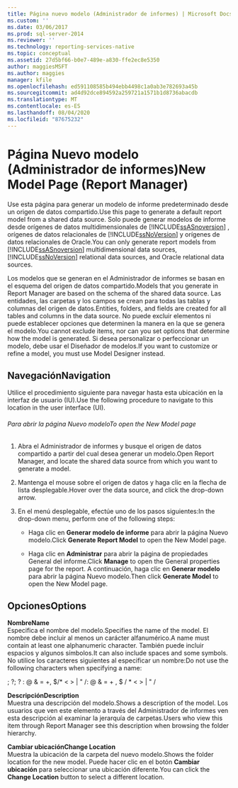 ```yaml
---
title: Página nuevo modelo (Administrador de informes) | Microsoft Docs
ms.custom: ''
ms.date: 03/06/2017
ms.prod: sql-server-2014
ms.reviewer: ''
ms.technology: reporting-services-native
ms.topic: conceptual
ms.assetid: 27d5bf66-b0e7-489e-a830-ffe2ec8e5350
author: maggiesMSFT
ms.author: maggies
manager: kfile
ms.openlocfilehash: ed591108585b494ebb4498c1a0ab3e782693a45b
ms.sourcegitcommit: ad4d92dce894592a259721a1571b1d8736abacdb
ms.translationtype: MT
ms.contentlocale: es-ES
ms.lasthandoff: 08/04/2020
ms.locfileid: "87675232"
---
```

# <a name="new-model-page-report-manager"></a><span data-ttu-id="74bd3-102">Página Nuevo modelo (Administrador de informes)</span><span class="sxs-lookup"><span data-stu-id="74bd3-102">New Model Page (Report Manager)</span></span>
  <span data-ttu-id="74bd3-103">Use esta página para generar un modelo de informe predeterminado desde un origen de datos compartido.</span><span class="sxs-lookup"><span data-stu-id="74bd3-103">Use this page to generate a default report model from a shared data source.</span></span> <span data-ttu-id="74bd3-104">Solo puede generar modelos de informe desde orígenes de datos multidimensionales de [!INCLUDE[ssASnoversion](../includes/ssasnoversion-md.md)] , orígenes de datos relacionales de [!INCLUDE[ssNoVersion](../includes/ssnoversion-md.md)] y orígenes de datos relacionales de Oracle.</span><span class="sxs-lookup"><span data-stu-id="74bd3-104">You can only generate report models from [!INCLUDE[ssASnoversion](../includes/ssasnoversion-md.md)] multidimensional data sources, [!INCLUDE[ssNoVersion](../includes/ssnoversion-md.md)] relational data sources, and Oracle relational data sources.</span></span>  
  
 <span data-ttu-id="74bd3-105">Los modelos que se generan en el Administrador de informes se basan en el esquema del origen de datos compartido.</span><span class="sxs-lookup"><span data-stu-id="74bd3-105">Models that you generate in Report Manager are based on the schema of the shared data source.</span></span> <span data-ttu-id="74bd3-106">Las entidades, las carpetas y los campos se crean para todas las tablas y columnas del origen de datos.</span><span class="sxs-lookup"><span data-stu-id="74bd3-106">Entities, folders, and fields are created for all tables and columns in the data source.</span></span> <span data-ttu-id="74bd3-107">No puede excluir elementos ni puede establecer opciones que determinen la manera en la que se genera el modelo.</span><span class="sxs-lookup"><span data-stu-id="74bd3-107">You cannot exclude items, nor can you set options that determine how the model is generated.</span></span> <span data-ttu-id="74bd3-108">Si desea personalizar o perfeccionar un modelo, debe usar el Diseñador de modelos.</span><span class="sxs-lookup"><span data-stu-id="74bd3-108">If you want to customize or refine a model, you must use Model Designer instead.</span></span>  
  
## <a name="navigation"></a><span data-ttu-id="74bd3-109">Navegación</span><span class="sxs-lookup"><span data-stu-id="74bd3-109">Navigation</span></span>  
 <span data-ttu-id="74bd3-110">Utilice el procedimiento siguiente para navegar hasta esta ubicación en la interfaz de usuario (IU).</span><span class="sxs-lookup"><span data-stu-id="74bd3-110">Use the following procedure to navigate to this location in the user interface (UI).</span></span>  
  
###### <a name="to-open-the-new-model-page"></a><span data-ttu-id="74bd3-111">Para abrir la página Nuevo modelo</span><span class="sxs-lookup"><span data-stu-id="74bd3-111">To open the New Model page</span></span>  
  
1.  <span data-ttu-id="74bd3-112">Abra el Administrador de informes y busque el origen de datos compartido a partir del cual desea generar un modelo.</span><span class="sxs-lookup"><span data-stu-id="74bd3-112">Open Report Manager, and locate the shared data source from which you want to generate a model.</span></span>  
  
2.  <span data-ttu-id="74bd3-113">Mantenga el mouse sobre el origen de datos y haga clic en la flecha de lista desplegable.</span><span class="sxs-lookup"><span data-stu-id="74bd3-113">Hover over the data source, and click the drop-down arrow.</span></span>  
  
3.  <span data-ttu-id="74bd3-114">En el menú desplegable, efectúe uno de los pasos siguientes:</span><span class="sxs-lookup"><span data-stu-id="74bd3-114">In the drop-down menu, perform one of the following steps:</span></span>  
  
    -   <span data-ttu-id="74bd3-115">Haga clic en **Generar modelo de informe** para abrir la página Nuevo modelo.</span><span class="sxs-lookup"><span data-stu-id="74bd3-115">Click **Generate Report Model** to open the New Model page.</span></span>  
  
    -   <span data-ttu-id="74bd3-116">Haga clic en **Administrar** para abrir la página de propiedades General del informe.</span><span class="sxs-lookup"><span data-stu-id="74bd3-116">Click **Manage** to open the General properties page for the report.</span></span> <span data-ttu-id="74bd3-117">A continuación, haga clic en **Generar modelo** para abrir la página Nuevo modelo.</span><span class="sxs-lookup"><span data-stu-id="74bd3-117">Then click **Generate Model** to open the New Model page.</span></span>  
  
## <a name="options"></a><span data-ttu-id="74bd3-118">Opciones</span><span class="sxs-lookup"><span data-stu-id="74bd3-118">Options</span></span>  
 <span data-ttu-id="74bd3-119">**Nombre**</span><span class="sxs-lookup"><span data-stu-id="74bd3-119">**Name**</span></span>  
 <span data-ttu-id="74bd3-120">Especifica el nombre del modelo.</span><span class="sxs-lookup"><span data-stu-id="74bd3-120">Specifies the name of the model.</span></span> <span data-ttu-id="74bd3-121">El nombre debe incluir al menos un carácter alfanumérico.</span><span class="sxs-lookup"><span data-stu-id="74bd3-121">A name must contain at least one alphanumeric character.</span></span> <span data-ttu-id="74bd3-122">También puede incluir espacios y algunos símbolos.</span><span class="sxs-lookup"><span data-stu-id="74bd3-122">It can also include spaces and some symbols.</span></span> <span data-ttu-id="74bd3-123">No utilice los caracteres siguientes al especificar un nombre:</span><span class="sxs-lookup"><span data-stu-id="74bd3-123">Do not use the following characters when specifying a name:</span></span>  
  
 <span data-ttu-id="74bd3-124">; ?</span><span class="sxs-lookup"><span data-stu-id="74bd3-124">; ?</span></span> <span data-ttu-id="74bd3-125">: \@ & = +, $/\* \< > | " /</span><span class="sxs-lookup"><span data-stu-id="74bd3-125">: \@ & = + , $ / \* \< > | " /</span></span>  
  
 <span data-ttu-id="74bd3-126">**Descripción**</span><span class="sxs-lookup"><span data-stu-id="74bd3-126">**Description**</span></span>  
 <span data-ttu-id="74bd3-127">Muestra una descripción del modelo.</span><span class="sxs-lookup"><span data-stu-id="74bd3-127">Shows a description of the model.</span></span> <span data-ttu-id="74bd3-128">Los usuarios que ven este elemento a través del Administrador de informes ven esta descripción al examinar la jerarquía de carpetas.</span><span class="sxs-lookup"><span data-stu-id="74bd3-128">Users who view this item through Report Manager see this description when browsing the folder hierarchy.</span></span>  
  
 <span data-ttu-id="74bd3-129">**Cambiar ubicación**</span><span class="sxs-lookup"><span data-stu-id="74bd3-129">**Change Location**</span></span>  
 <span data-ttu-id="74bd3-130">Muestra la ubicación de la carpeta del nuevo modelo.</span><span class="sxs-lookup"><span data-stu-id="74bd3-130">Shows the folder location for the new model.</span></span> <span data-ttu-id="74bd3-131">Puede hacer clic en el botón **Cambiar ubicación** para seleccionar una ubicación diferente.</span><span class="sxs-lookup"><span data-stu-id="74bd3-131">You can click the **Change Location** button to select a different location.</span></span>  
  
  
